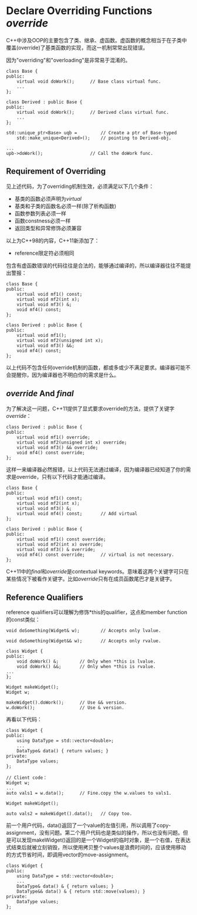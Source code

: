 # Declare Overriding Functions *override*

C++中涉及OOP的主要包含了类、继承、虚函数。虚函数的概念相当于在子类中覆盖(override)了基类函数的实现，而这一机制常常出现错误。

因为"overriding"和"overloading"是非常易于混淆的。

    class Base {
    public:
        virtual void doWork();      // Base class virtual func.
        ...
    };

    class Derived : public Base {
    public:
        virtual void doWork();      // Derived class virtual func.
        ...
    };

    std::unique_ptr<Base> uqb =         // Create a ptr of Base-typed
        std::make_unique<Derived>();    // pointing to Derived-obj.

    ...
    upb->doWork();                  // Call the doWork func.

## Requirement of Overriding

见上述代码，为了overriding机制生效，必须满足以下几个条件：

- 基类的函数必须声明为*virtual*
- 基类和子类的函数名必须一样(除了析构函数)
- 函数参数列表必须一样
- 函数constness必须一样
- 返回类型和异常修饰必须兼容

以上为C++98的内容，C++11新添加了：

- reference限定符必须相同 

包含有虚函数错误的代码往往是合法的，能够通过编译的，所以编译器往往不能提出警报：

    class Base {
    public:
        virtual void mf1() const;
        virtual void mf2(int x);
        virtual void mf3() &;
        void mf4() const;
    };

    class Derived : public Base {
    public:
        virtual void mf1();
        virtual void mf2(unsigned int x);
        virtual void mf3() &&;
        void mf4() const;
    };

以上代码不包含任何override机制的函数，都或多或少不满足要求。编译器可能不会提醒你，因为编译器也不明白你的需求是什么。

## *override* And *final*

为了解决这一问题，C++11提供了显式要求override的方法，提供了关键字*override*：

    class Derived : public Base {
    public:
        virtual void mf1() override;
        virtual void mf2(unsigned int x) override;
        virtual void mf3() && override;
        void mf4() const override;
    };

这样一来编译器必然报错，以上代码无法通过编译，因为编译器已经知道了你的需求是override，只有以下代码才能通过编译。

    class Base {
    public:
        virtual void mf1() const;
        virtual void mf2(int x);
        virtual void mf3() &;
        virtual void mf4() const;       // Add virtual
    };

    class Derived : public Base {
    public:
        virtual void mf1() const override;
        virtual void mf2(int x) override;
        virtual void mf3() & override;
        void mf4() const override;      // virtual is not necessary.
    };

C++11中的*final*和*override*是contextual keywords。意味着这两个关键字可只在某些情况下被看作关键字。比如*override*只有在成员函数尾巴才是关键字。

## Reference Qualifiers

reference qualifiers可以理解为修饰*this的qualifier，这点和member function的const类似：

    void doSomething(Widget& w);        // Accepts only lvalue.

    void doSomething(Widget&& w);       // Accepts only rvalue.

    class Widget {
    public:
        void doWork() &;        // Only when *this is lvalue.
        void doWork() &&;       // Only when *this is rvalue.
    ...
    };

    Widget makeWidget();
    Widget w;

    makeWidget().doWork();      // Use && version.
    w.doWork();                 // Use & version.

再看以下代码：

    class Widget {
    public:
        using DataType = std::vector<double>;
        ...
        DataType& data() { return values; }
    private:
        DataType values;
    };

    // Client code：
    Widget w;
    ...
    auto vals1 = w.data();      // Fine.copy the w.values to vals1.

    Widget makeWidget();

    auto vals2 = makeWidget().data();   // Copy too.

前一个用户代码，data()返回了一个value的左值引用，所以调用了copy-assignment，没有问题。第二个用户代码也是类似的操作，所以也没有问题。但是可以发现makeWidget()返回的是一个Widget的临时对象，是一个右值，在表达式结束后就被立刻销毁，所以使用拷贝整个values是浪费时间的，应该使用移动的方式节省时间，即调用vector的move-assignment。

    class Widget {
    public:
        using DataType = std::vector<double>;
        ...
        DataType& data() & { return values; }
        DataType&& data() & { return std::move(values); }
    private:
        DataType values;
    };


















